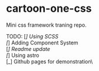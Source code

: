 # cartoon-one-css
Mini css framework traning repo.


TODO:
[_] Using SCSS\
[_] Adding Component System\
[_] Readme update\
[_] Using astro\
[_] Github pages for demonstration\
